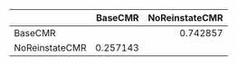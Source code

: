 |                |    BaseCMR |   NoReinstateCMR |
|:---------------|-----------:|-----------------:|
| BaseCMR        |            |         0.742857 |
| NoReinstateCMR |   0.257143 |                  |